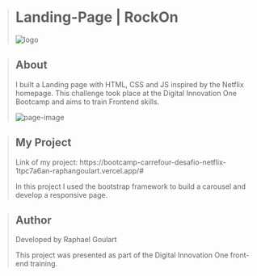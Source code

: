 ><h1>Landing-Page | RockOn</h1>
>
>![logo](https://user-images.githubusercontent.com/102624691/175290314-e6e5337f-8723-4c9d-8430-250c0ec51f8c.jpg)


><h2>About</h2>
>I built a Landing page with HTML, CSS and JS inspired by the Netflix homepage.
>This challenge took place at the Digital Innovation One Bootcamp and aims to train Frontend skills.
> 
>![page-image](https://user-images.githubusercontent.com/102624691/175289023-144f15d2-b4c9-49fb-8899-09ed281961f3.jpg)

><h2>My Project</h2>
>Link of my project: https://bootcamp-carrefour-desafio-netflix-1tpc7a6an-raphangoulart.vercel.app/#
>
>
>In this project I used the bootstrap framework to build a carousel and develop a responsive page.

><h2>Author</h2>
>Developed by Raphael Goulart
>
>This project was presented as part of the Digital Innovation One front-end training. 
>

